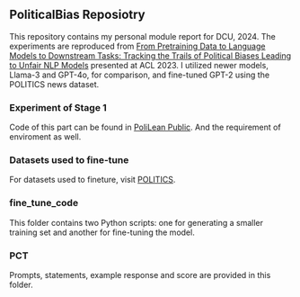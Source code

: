 ## PoliticalBias Reposiotry
This repository contains my personal module report for DCU, 2024. The experiments are reproduced from [From Pretraining Data to Language Models to Downstream Tasks: Tracking the Trails of Political Biases Leading to Unfair NLP Models](https://arxiv.org/abs/2305.08283) presented at ACL 2023. I utilized newer models, Llama-3 and GPT-4o, for comparison, and fine-tuned GPT-2 using the POLITICS news dataset.

### Experiment of Stage 1
Code of this part can be found in [PoliLean
Public](https://github.com/BunsenFeng/PoliLean). And the requirement of enviroment as well.

### Datasets used to fine-tune
For datasets used to fineture, visit [POLITICS](https://github.com/launchnlp/politics). 

### fine_tune_code
This folder contains two Python scripts: one for generating a smaller training set and another for fine-tuning the model.

### PCT
Prompts, statements, example response and score are provided in this folder.